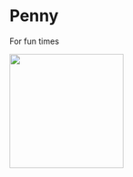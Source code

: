 <h1> Penny </h1>
<p style"font-size:50px;">For fun times</p>
<img src = "https://cdn.discordapp.com/avatars/309531399789215744/bdc58b742039dde0323b69ecf93afb4a?size=2048" style = "width:200px; height: 200px;">
